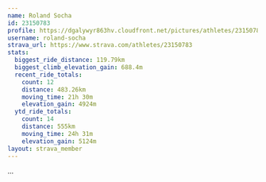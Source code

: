```yaml
---
name: Roland Socha
id: 23150783
profile: https://dgalywyr863hv.cloudfront.net/pictures/athletes/23150783/14745672/4/large.jpg
username: roland-socha
strava_url: https://www.strava.com/athletes/23150783
stats:
  biggest_ride_distance: 119.79km
  biggest_climb_elevation_gain: 688.4m
  recent_ride_totals:
    count: 12
    distance: 483.26km
    moving_time: 21h 30m
    elevation_gain: 4924m
  ytd_ride_totals:
    count: 14
    distance: 555km
    moving_time: 24h 31m
    elevation_gain: 5124m
layout: strava_member
--- 
```

...
